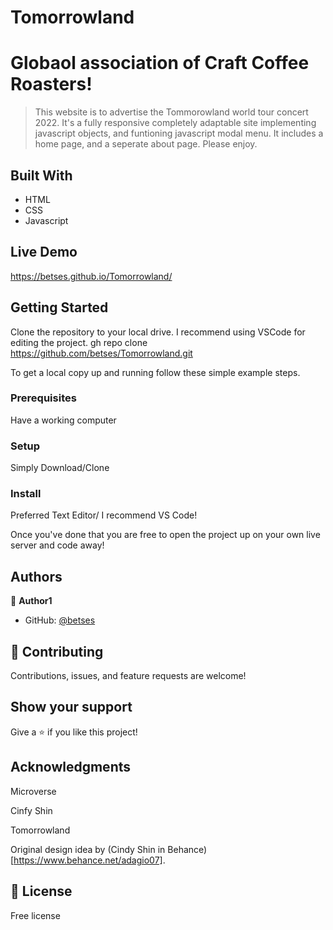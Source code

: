 # Tomorrowland
# Globaol association of Craft Coffee Roasters!

> This website is to advertise the Tommorowland world tour concert 2022. It's a fully responsive completely adaptable site implementing javascript objects, and funtioning javascript modal menu. It includes a home page, and a seperate about page. Please enjoy.     


## Built With

- HTML
- CSS
- Javascript

## Live Demo 

https://betses.github.io/Tomorrowland/
 

## Getting Started
Clone the repository to your local drive. I recommend using VSCode for editing the project.
gh repo clone https://github.com/betses/Tomorrowland.git


To get a local copy up and running follow these simple example steps.

### Prerequisites
Have a working computer
### Setup
Simply Download/Clone
### Install
Preferred Text Editor/ I recommend VS Code!

Once you've done that you are free to open the project up on your own live server and code away!



## Authors

👤 **Author1**

- GitHub: [@betses](https://github.com/betses)

## 🤝 Contributing

Contributions, issues, and feature requests are welcome!


## Show your support

Give a ⭐️ if you like this project!

## Acknowledgments

Microverse

Cinfy Shin

Tomorrowland

Original design idea by (Cindy Shin in Behance) [https://www.behance.net/adagio07].


## 📝 License

Free license 